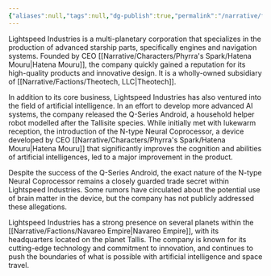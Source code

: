 ```yaml
---
{"aliases":null,"tags":null,"dg-publish":true,"permalink":"/narrative/factions/lightspeed-industries/","dgPassFrontmatter":true}
---
```


Lightspeed Industries is a multi-planetary corporation that specializes in the production of advanced starship parts, specifically engines and navigation systems. Founded by CEO [[Narrative/Characters/Phyrra's Spark/Hatena Mouru\|Hatena Mouru]], the company quickly gained a reputation for its high-quality products and innovative design. It is a wholly-owned subsidiary of [[Narrative/Factions/Theotech, LLC\|Theotech]].

In addition to its core business, Lightspeed Industries has also ventured into the field of artificial intelligence. In an effort to develop more advanced AI systems, the company released the Q-Series Android, a household helper robot modelled after the Tallisite species. While initially met with lukewarm reception, the introduction of the N-type Neural Coprocessor, a device developed by CEO [[Narrative/Characters/Phyrra's Spark/Hatena Mouru\|Hatena Mouru]] that significantly improves the cognition and abilities of artificial intelligences, led to a major improvement in the product.

Despite the success of the Q-Series Android, the exact nature of the N-type Neural Coprocessor remains a closely guarded trade secret within Lightspeed Industries. Some rumors have circulated about the potential use of brain matter in the device, but the company has not publicly addressed these allegations.

Lightspeed Industries has a strong presence on several planets within the [[Narrative/Factions/Navareo Empire\|Navareo Empire]], with its headquarters located on the planet Tallis. The company is known for its cutting-edge technology and commitment to innovation, and continues to push the boundaries of what is possible with artificial intelligence and space travel.

